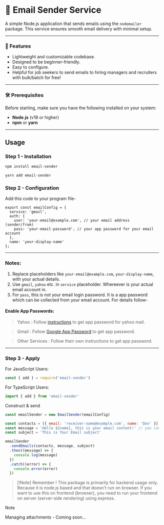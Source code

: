 # 📧 Email Sender Service

A simple Node.js application that sends emails using the `nodemailer` package. This service ensures smooth email delivery with minimal setup.

---

### 🚀 Features

- Lightweight and customizable codebase.
- Designed to be beginner-friendly.
- Easy to configure.
- Helpful for job seekers to send emails to hiring managers and recruiters with bulk/batch for free!

---

### 🛠️ Prerequisites

Before starting, make sure you have the following installed on your system:

- **Node.js** (v18 or higher)
- **npm** or **yarn**

---

## Usage

### Step 1 - Installation

```bash
npm install email-sender
```

```bash
yarn add email-sender
```

### Step 2 - Configuration

Add this code to your program file-

```
export const emailConfig = {
  service: 'gmail',
  auth: {
    user: 'your-email@example.com', // your email address (sender/from)
    pass: 'your-email-password', // your app password for your email account
  },
  name: 'your-display-name'
};
```

---

### Notes:

1. Replace placeholders like `your-email@example.com`, `your-display-name`, with your actual details.
2. Use `gmail`, `yahoo` etc. in `service` placeholder. Whereever is your actual email account in.
3. For `pass`, this is not your email login password. It is a app password which can be collected from your email account. For details follow-

#### Enable App Passwords:

> Yahoo : Follow [instructions](https://help.yahoo.com/kb/SLN15241.html) to get app password for yahoo mail.

> Gmail : Follow [Google App Password](https://knowledge.workspace.google.com/kb/how-to-create-app-passwords-000009237) to get app password.

> Other Services : Follow their own instructions to get app password.

---

### Step 3 - Apply

For JavaScript Users:

```javascript
const { add } = require('email-sender')
```

For TypeScript Users:

```typescript
import { add } from 'email-sender'
```

Construct & send

```js
const emailSender = new EmailSender(emailConfig)

const contacts = [{ email: 'receiver-name@example.com', name: 'Don' }]
const message = 'Hello ${name}, this is your email content!' // you can add html here. Example - 'Hello ${name}, <p><b>this</b> is a test email!</p>'
const subject = 'This is Your Email subject'

emailSender
  .sendEmails(contacts, message, subject)
  .then((message) => {
    console.log(message)
  })
  .catch((error) => {
    console.error(error)
  })
```

> [!Note] Remember !
> This package is primarily for backend usage only. Because it is node.js based and that doesn't run on browser.
> If you want to use this on frontend (browser), you need to run your frontend on server (server-side rendering) using express.

> [!Note]
> Managing attachments - Coming soon...
